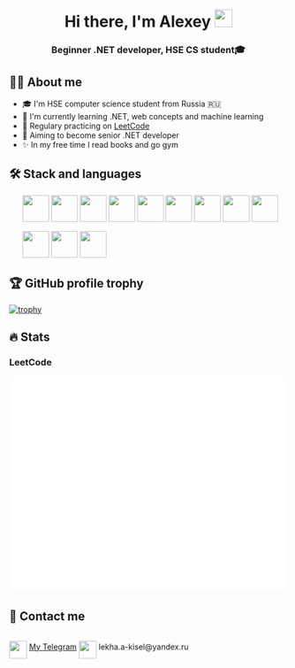 <h1 align="center">Hi there, I'm Alexey</a> 
<img src="https://github.com/AKisliy/AKisliy/assets/124510676/7a3a4957-4a67-4aa2-b21c-a146fd30d6a9" height="32" width="32"/></h1>
<h3 align="center">Beginner .NET developer, HSE CS student🎓</h3>

## 👨‍💻 About me
- 🎓 I'm HSE computer science student from Russia 🇷🇺
- 🌱 I'm currently learning .NET, web concepts and machine learning
- 🧠 Regulary practicing on [LeetCode](https://leetcode.com/u/Kisliy/)
- 🎯 Aiming to become senior .NET developer
- ✨ In my free time I read books and go gym

## 🛠️ Stack and languages

<ul>
<img  height="48" width="48" src="https://cdn.jsdelivr.net/gh/devicons/devicon@latest/icons/dotnetcore/dotnetcore-original.svg" />
<img height="48" width="48" src="https://cdn.jsdelivr.net/gh/devicons/devicon@latest/icons/postgresql/postgresql-original.svg" />    
<img height="48" width="48" src="https://cdn.jsdelivr.net/gh/devicons/devicon@latest/icons/docker/docker-original.svg" />
<img height="48" width="48" src="https://cdn.jsdelivr.net/gh/devicons/devicon@latest/icons/rabbitmq/rabbitmq-original.svg" />
<img height="48" width="48" src="https://cdn.jsdelivr.net/gh/devicons/devicon@latest/icons/redis/redis-original.svg" />
<img height="48" width="48" src="https://cdn.jsdelivr.net/gh/devicons/devicon@latest/icons/git/git-original.svg" />
<img height="48" width="48" src="https://cdn.simpleicons.org/gnubash" />     
<img height="48" width="48" src="https://cdn.jsdelivr.net/gh/devicons/devicon@latest/icons/numpy/numpy-plain.svg" /> 
<img height="48" width="48" src="https://cdn.jsdelivr.net/gh/devicons/devicon@latest/icons/vscode/vscode-original.svg" />

           
</ul>
<ul>
  <img  height="48" width="48" src="https://cdn.jsdelivr.net/gh/devicons/devicon@latest/icons/csharp/csharp-original.svg" />
  <img height="48" width="48" src="https://cdn.jsdelivr.net/gh/devicons/devicon@latest/icons/cplusplus/cplusplus-original.svg" />
  <img height="48" width="48" src="https://cdn.jsdelivr.net/gh/devicons/devicon@latest/icons/python/python-original.svg" />     
</ul>

## 🏆 GitHub profile trophy
[![trophy](https://github-profile-trophy.vercel.app/?username=AKisliy&theme=onedark&column=3&row=1)](https://github.com/ryo-ma/github-profile-trophy)

## 🔥 Stats
### LeetCode 
![LeetCode stats](metrics.plugin.leetcode.svg)


## 🤳 Contact me

<p style="display:inline-block;">
  <img height="32" width="32" src="https://cdn.simpleicons.org/telegram/26a5e4" align="middle"/> 
  <a href="https://t.me/devilsolicitor">My Telegram</a>
</p>
<p style="display:inline-block;">
  <img height="32" width="32" src="https://cdn.simpleicons.org/maildotru" align="middle"/>  
  lekha.a-kisel@yandex.ru
</p> 


<!---
AKisliy/AKisliy is a ✨ special ✨ repository because its `README.md` (this file) appears on your GitHub profile.
You can click the Preview link to take a look at your changes.
--->

